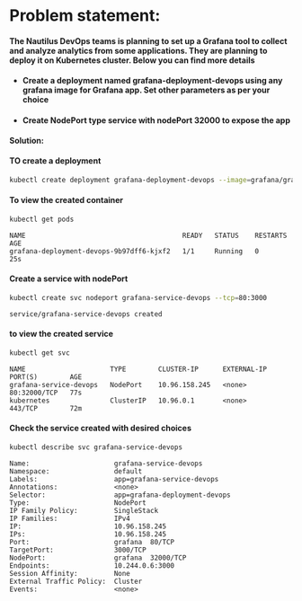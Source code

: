 # **Problem statement:**

#### The Nautilus DevOps teams is planning to set up a Grafana tool to collect and analyze analytics from some applications. They are planning to deploy it on Kubernetes cluster. Below you can find more details

- ####  Create a deployment named grafana-deployment-devops using any grafana image for Grafana app. Set other parameters as per your choice

- ####  Create NodePort type service with nodePort 32000 to expose the app

**Solution:**

#### TO create a deployment

```bash
kubectl create deployment grafana-deployment-devops --image=grafana/grafana
```

#### To view the created container

```bash
kubectl get pods
```

```
NAME                                       READY   STATUS    RESTARTS   AGE
grafana-deployment-devops-9b97dff6-kjxf2   1/1     Running   0          25s
```

#### Create a service with nodePort

```bash
kubectl create svc nodeport grafana-service-devops --tcp=80:3000
```

```
service/grafana-service-devops created
```

#### to view the created service

```bash
kubectl get svc
```

```
NAME                     TYPE        CLUSTER-IP      EXTERNAL-IP   PORT(S)        AGE
grafana-service-devops   NodePort    10.96.158.245   <none>        80:32000/TCP   77s
kubernetes               ClusterIP   10.96.0.1       <none>        443/TCP        72m
```

#### Check the service created with desired choices

```bash
kubectl describe svc grafana-service-devops
```

```
Name:                     grafana-service-devops
Namespace:                default
Labels:                   app=grafana-service-devops
Annotations:              <none>
Selector:                 app=grafana-deployment-devops
Type:                     NodePort
IP Family Policy:         SingleStack
IP Families:              IPv4
IP:                       10.96.158.245
IPs:                      10.96.158.245
Port:                     grafana  80/TCP
TargetPort:               3000/TCP
NodePort:                 grafana  32000/TCP
Endpoints:                10.244.0.6:3000
Session Affinity:         None
External Traffic Policy:  Cluster
Events:                   <none>
```
